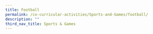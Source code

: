 ```yaml
---
title: Football
permalink: /co-curricular-activities/Sports-and-Games/football/
description: ""
third_nav_title: Sports & Games
---
```

